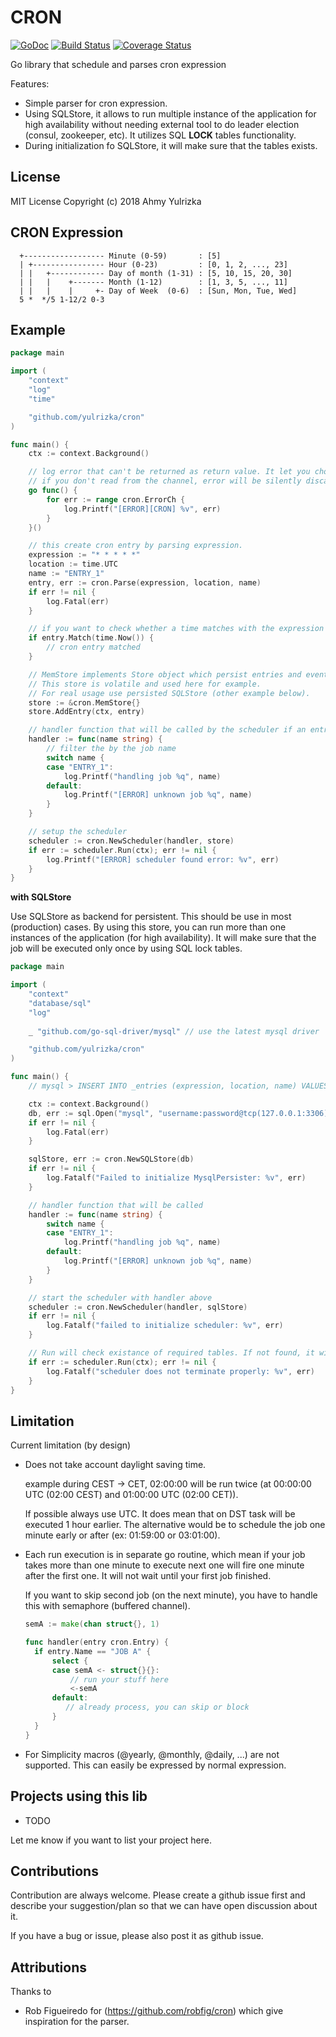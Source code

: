 # CRON
[![GoDoc](http://godoc.org/github.com/yulrizka/cron?status.png)](http://godoc.org/github.com/yulrizka/cron) 
[![Build Status](https://travis-ci.org/yulrizka/cron.svg?branch=master)](https://travis-ci.org/yulrizka/cron) 
[![Coverage Status](https://coveralls.io/repos/github/yulrizka/cron/badge.svg?branch=master)](https://coveralls.io/github/yulrizka/cron?branch=master)

Go library that schedule and parses cron expression

Features:
* Simple parser for cron expression.
* Using SQLStore, it allows to run multiple instance of the application for high availability without needing
  external tool to do leader election (consul, zookeeper, etc).
  It utilizes SQL **LOCK** tables functionality.
* During initialization fo SQLStore, it will make sure that the tables exists.

## License
MIT License Copyright (c) 2018 Ahmy Yulrizka

## CRON Expression
```
  +------------------ Minute (0-59)       : [5]
  | +---------------- Hour (0-23)         : [0, 1, 2, ..., 23]
  | |   +------------ Day of month (1-31) : [5, 10, 15, 20, 30]
  | |   |    +------- Month (1-12)        : [1, 3, 5, ..., 11]
  | |   |    |     +- Day of Week  (0-6)  : [Sun, Mon, Tue, Wed]
  5 *  */5 1-12/2 0-3
```

## Example
```go
package main

import (
	"context"
	"log"
	"time"

	"github.com/yulrizka/cron"
)

func main() {
	ctx := context.Background()

	// log error that can't be returned as return value. It let you choose how you would log the errors
	// if you don't read from the channel, error will be silently discarded.
	go func() {
		for err := range cron.ErrorCh {
			log.Printf("[ERROR][CRON] %v", err)
		}
	}()

	// this create cron entry by parsing expression.
	expression := "* * * * *"
	location := time.UTC
	name := "ENTRY_1"
	entry, err := cron.Parse(expression, location, name)
	if err != nil {
		log.Fatal(err)
	}

	// if you want to check whether a time matches with the expression
	if entry.Match(time.Now()) {
		// cron entry matched
	}

	// MemStore implements Store object which persist entries and events (triggered entries) to memory store.
	// This store is volatile and used here for example. 
	// For real usage use persisted SQLStore (other example below).
	store := &cron.MemStore{}
	store.AddEntry(ctx, entry)

	// handler function that will be called by the scheduler if an entry is triggered
	handler := func(name string) {
		// filter the by the job name
		switch name {
		case "ENTRY_1":
			log.Printf("handling job %q", name)
		default:
			log.Printf("[ERROR] unknown job %q", name)
		}
	}

	// setup the scheduler
	scheduler := cron.NewScheduler(handler, store)
	if err := scheduler.Run(ctx); err != nil {
		log.Printf("[ERROR] scheduler found error: %v", err)
	}
}


```

**with SQLStore**

Use SQLStore as backend for persistent. This should be use in most (production) cases.
By using this store, you can run more than one instances of the application (for high availability).
It will make sure that the job will be executed only once by using SQL lock tables.

```go
package main

import (
	"context"
	"database/sql"
	"log"
	
	_ "github.com/go-sql-driver/mysql" // use the latest mysql driver

	"github.com/yulrizka/cron"
)

func main() {
	// mysql > INSERT INTO _entries (expression, location, name) VALUES ("* * * * *", "UTC", "ENTRY_1")

	ctx := context.Background()
	db, err := sql.Open("mysql", "username:password@tcp(127.0.0.1:3306)/cron")
	if err != nil {
		log.Fatal(err)
	}

	sqlStore, err := cron.NewSQLStore(db)
	if err != nil {
		log.Fatalf("Failed to initialize MysqlPersister: %v", err)
	}

	// handler function that will be called
	handler := func(name string) {
		switch name {
		case "ENTRY_1":
			log.Printf("handling job %q", name)
		default:
			log.Printf("[ERROR] unknown job %q", name)
		}
	}

	// start the scheduler with handler above
	scheduler := cron.NewScheduler(handler, sqlStore)
	if err != nil {
		log.Fatalf("failed to initialize scheduler: %v", err)
	}

	// Run will check existance of required tables. If not found, it will try to create it
	if err := scheduler.Run(ctx); err != nil {
		log.Fatalf("scheduler does not terminate properly: %v", err)
	}
}
```


## Limitation
Current limitation (by design)

* Does not take account daylight saving time.

  example during CEST -> CET, 02:00:00 will be run twice (at 00:00:00 UTC (02:00 CEST) and 01:00:00 UTC (02:00 CET)).

  If possible always use UTC. It does mean that on DST task will be executed 1 hour earlier. The alternative
  would be to schedule the job one minute early or after (ex: 01:59:00 or 03:01:00).

* Each run execution is in separate go routine, which mean if your job takes more than one minute to execute
  next one will fire one minute after the first one. It will not wait until your first job finished.

  If you want to skip second job (on the next minute), you have to handle this with semaphore (buffered channel).

  ```go
  semA := make(chan struct{}, 1)

  func handler(entry cron.Entry) {
    if entry.Name == "JOB A" {
        select {
        case semA <- struct{}{}:
            // run your stuff here
            <-semA
        default:
           // already process, you can skip or block
        }
    }
  }
  ```

* For Simplicity  macros (@yearly, @monthly, @daily, ...) are not supported. This can easily be expressed by normal
  expression.
  
## Projects using this lib
* TODO

Let me know if you want to list your project here.  

## Contributions
Contribution are always welcome. Please create a github issue first and describe your suggestion/plan so that we can
have open discussion about it.

If you have a bug or issue, please also post it as github issue.

## Attributions
Thanks to
* Rob Figueiredo for (https://github.com/robfig/cron) which give inspiration for the parser.
